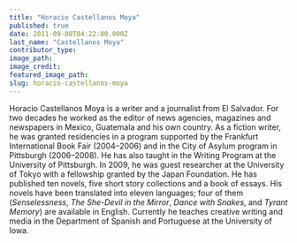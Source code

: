 ```yaml
---
title: "Horacio Castellanos Moya"
published: true
date: 2011-09-08T04:22:00.000Z
last_name: "Castellanos Moya"
contributor_type:
image_path:
image_credit:
featured_image_path:
slug: horacio-castellanos-moya
---
```


Horacio Castellanos Moya is a writer and a journalist from El Salvador. For two decades he worked as the editor of news agencies, magazines and newspapers in Mexico, Guatemala and his own country. As a fiction writer, he was granted residencies in a program supported by the Frankfurt International Book Fair (2004–2006) and in the City of Asylum program in Pittsburgh (2006–2008). He has also taught in the Writing Program at the University of Pittsburgh. In 2009, he was guest researcher at the University of Tokyo with a fellowship granted by the Japan Foundation. He has published ten novels, five short story collections and a book of essays. His novels have been translated into eleven languages; four of them (_Senselessness_, _The She-Devil in the Mirror_, _Dance with Snakes_, and _Tyrant Memory_) are available in English. Currently he teaches creative writing and media in the Department of Spanish and Portuguese at the University of Iowa. 

